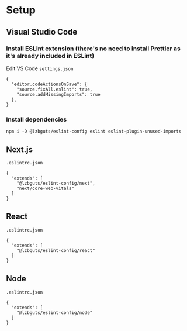 # Setup

## Visual Studio Code

### Install ESLint extension (there's no need to install Prettier as it's already included in ESLint)

Edit VS Code `settings.json`
```
{
  "editor.codeActionsOnSave": {
    "source.fixAll.eslint": true,
    "source.addMissingImports": true
  },
}
```

### Install dependencies
```
npm i -D @lzbguts/eslint-config eslint eslint-plugin-unused-imports
```

## Next.js

`.eslintrc.json`
```
{
  "extends": [
    "@lzbguts/eslint-config/next", 
    "next/core-web-vitals"
  ]
}
```

## React

`.eslintrc.json`
```
{
  "extends": [
    "@lzbguts/eslint-config/react"
  ]
}
```

## Node

`.eslintrc.json`
```
{
  "extends": [
    "@lzbguts/eslint-config/node"
  ]
}
```
